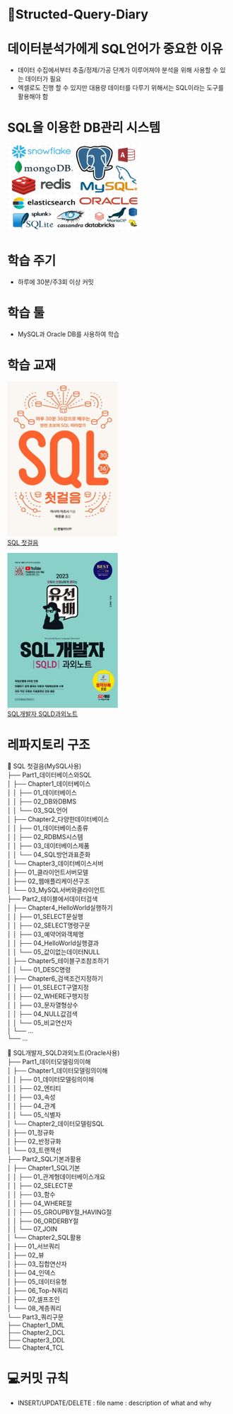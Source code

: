 # 📓Structed-Query-Diary

# 데이터분석가에게 SQL언어가 중요한 이유
- 데이터 수집에서부터 추출/정제/가공 단계가 이루어져야 분석을 위해 사용할 수 있는 데이터가 필요
- 엑셀로도 진행 할 수 있지만 대용량 데이터를 다루기 위해서는 SQL이라는 도구를 활용해야 함

# SQL을 이용한 DB관리 시스템
<img src="images/DB관리 시스템의 종류.png" alt="DB관리 시스템의 종류" width="300" height="200">

# 학습 주기
- 하루에 30분/주3회 이상 커밋

# 학습 툴
- MySQL과 Oracle DB를 사용하여 학습

# 학습 교재
<p align="center">

<img src="images/SQL첫걸음.png" alt="SQL첫걸음" width="250" height="350"><br>
<a href="https://product.kyobobook.co.kr/detail/S000001057649">SQL 첫걸음</a><br>

<img src="images/SQL개발자.png" alt="SQL개발자 SQLD과외노트" width="250" height="350"><br>
<a href="https://product.kyobobook.co.kr/detail/S000200050101">SQL개발자 SQLD과외노트</a><br>

</p>
  
# 레파지토리 구조
📂 SQL 첫걸음(MySQL사용)<br>
├── Part1_데이터베이스와SQL<br>
│   ├── Chapter1_데이터베이스<br>
│   │   ├── 01_데이터베이스<br>
│   │   ├── 02_DB와DBMS<br>
│   │   └── 03_SQL언어<br>
│   ├── Chapter2_다양한데이터베이스<br>
│   │   ├── 01_데이터베이스종류<br>
│   │   ├── 02_RDBMS시스템<br>
│   │   ├── 03_데이터베이스제품<br>
│   │   └── 04_SQL방언과표준화<br>
│   └── Chapter3_데이터베이스서버<br>
│       ├── 01_클라이언트서버모델<br>
│       ├── 02_웹애플리케이션구조<br>
│       └── 03_MySQL서버와클라이언트<br>
├── Part2_테이블에서데이터검색<br>
│   ├── Chapter4_HelloWorld실행하기<br>
│   │   ├── 01_SELECT문실행<br>
│   │   ├── 02_SELECT명령구문<br>
│   │   ├── 03_예약어와객체명<br>
│   │   ├── 04_HelloWorld실행결과<br>
│   │   └── 05_값이없는데이터NULL<br>
│   ├── Chapter5_테이블구조참조하기<br>
│   │   └── 01_DESC명령<br>
│   ├── Chapter6_검색조건지정하기<br>
│   │   ├── 01_SELECT구열지정<br>
│   │   ├── 02_WHERE구행지정<br>
│   │   ├── 03_문자열형상수<br>
│   │   ├── 04_NULL값검색<br>
│   │   └── 05_비교연산자<br>
│   └── ...<br>
└── ...<br>


📂 SQL개발자_SQLD과외노트(Oracle사용)<br>
├── Part1_데이터모델링의이해<br>
│   ├── Chapter1_데이터모델링의이해<br>
│   │   ├── 01_데이터모델링의이해<br>
│   │   ├── 02_엔티티<br>
│   │   ├── 03_속성<br>
│   │   ├── 04_관계<br>
│   │   └── 05_식별자<br>
│   └── Chapter2_데이터모델링SQL<br>
│       ├── 01_정규화<br>
│       ├── 02_반정규화<br>
│       └── 03_트랜잭션<br>
├── Part2_SQL기본과활용<br>
│   ├── Chapter1_SQL기본<br>
│   │   ├── 01_관계형데이터베이스개요<br>
│   │   ├── 02_SELECT문<br>
│   │   ├── 03_함수<br>
│   │   ├── 04_WHERE절<br>
│   │   ├── 05_GROUPBY절_HAVING절<br>
│   │   ├── 06_ORDERBY절<br>
│   │   └── 07_JOIN<br>
│   └── Chapter2_SQL활용<br>
│       ├── 01_서브쿼리<br>
│       ├── 02_뷰<br>
│       ├── 03_집합연산자<br>
│       ├── 04_인덱스<br>
│       ├── 05_데이터유형<br>
│       ├── 06_Top-N쿼리<br>
│       ├── 07_셀프조인<br>
│       └── 08_계층쿼리<br>
└── Part3_쿼리구문<br>
    ├── Chapter1_DML<br>
    ├── Chapter2_DCL<br>
    ├── Chapter3_DDL<br>
    └── Chapter4_TCL<br>



# 💻커밋 규칙
- INSERT/UPDATE/DELETE : file name : description of what and why
